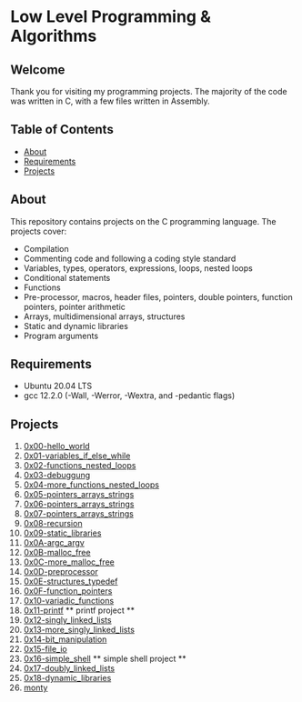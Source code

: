 # Low Level Programming & Algorithms

## Welcome
Thank you for visiting my programming projects. The majority of the code was written in C, with a few files written in Assembly.

## Table of Contents
* [About](#about)
* [Requirements](#requirements)
* [Projects](#projects)

## About
This repository contains projects on the C programming language. The projects cover:
- Compilation
- Commenting code and following a coding style standard
- Variables, types, operators, expressions, loops, nested loops
- Conditional statements
- Functions
- Pre-processor, macros, header files, pointers, double pointers, function pointers, pointer arithmetic
- Arrays, multidimensional arrays, structures
- Static and dynamic libraries
- Program arguments

## Requirements
* Ubuntu 20.04 LTS
* gcc 12.2.0 (-Wall, -Werror, -Wextra, and -pedantic flags)

## Projects
1. [0x00-hello_world](./0x00-hello_world)
2. [0x01-variables_if_else_while](./0x01-variables_if_else_while)
3. [0x02-functions_nested_loops](./0x02-functions_nested_loops)
4. [0x03-debuggung](./0x03-debugging)
5. [0x04-more_functions_nested_loops](./0x04-more_functions_nested_loops)
6. [0x05-pointers_arrays_strings](./0x05-pointers_arrays_strings)
7. [0x06-pointers_arrays_strings](./0x06-pointers_arrays_strings)
8. [0x07-pointers_arrays_strings](./0x07-pointers_arrays_strings)
9. [0x08-recursion](./0x08-recursion)
10. [0x09-static_libraries](./0x09-static_libraries)
11. [0x0A-argc_argv](./0x0A-argc_argv)
12. [0x0B-malloc_free](./0x0B-malloc_free)
13. [0x0C-more_malloc_free](./0x0C-more_malloc_free)
14. [0x0D-preprocessor](./0x0D-preprocessor)
15. [0x0E-structures_typedef](./0x0E-structures_typedef)
16. [0x0F-function_pointers](./0x0F-function_pointers)
17. [0x10-variadic_functions](./0x10-variadic_functions)
18. [0x11-printf](https://github.com/swoji/printf) ** printf project **
19. [0x12-singly_linked_lists](./0x12-singly_linked_lists)
20. [0x13-more_singly_linked_lists](./0x13-more_singly_linked_lists)
21. [0x14-bit_manipulation](./0x14-bit_manipulation)
22. [0x15-file_io](./0x15-file_io)
23. [0x16-simple_shell](https://github.com/Neemma/simple_shell) ** simple shell project **
24. [0x17-doubly_linked_lists](./0x17-doubly_linked_lists)
25. [0x18-dynamic_libraries](./0x18-dynamic_libraries)
26. [monty](https://github.com/swoji/alx-low_level_programming/tree/main/monty)